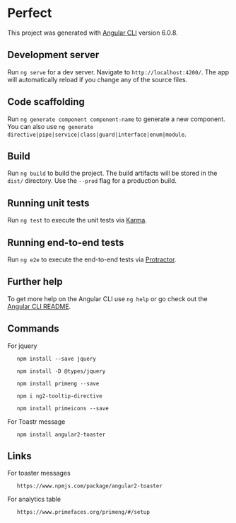 # Perfect

This project was generated with [Angular CLI](https://github.com/angular/angular-cli) version 6.0.8.

## Development server

Run `ng serve` for a dev server. Navigate to `http://localhost:4200/`. The app will automatically reload if you change any of the source files.

## Code scaffolding

Run `ng generate component component-name` to generate a new component. You can also use `ng generate directive|pipe|service|class|guard|interface|enum|module`.

## Build

Run `ng build` to build the project. The build artifacts will be stored in the `dist/` directory. Use the `--prod` flag for a production build.

## Running unit tests

Run `ng test` to execute the unit tests via [Karma](https://karma-runner.github.io).

## Running end-to-end tests

Run `ng e2e` to execute the end-to-end tests via [Protractor](http://www.protractortest.org/).

## Further help

To get more help on the Angular CLI use `ng help` or go check out the [Angular CLI README](https://github.com/angular/angular-cli/blob/master/README.md).

## Commands
   For jquery
   
       npm install --save jquery

       npm install -D @types/jquery
       
       npm install primeng --save
       
       npm i ng2-tooltip-directive
       
       npm install primeicons --save


   For Toastr message

       npm install angular2-toaster
   
## Links

   For toaster messages
     
       https://www.npmjs.com/package/angular2-toaster
       
       
   For analytics table
      
       https://www.primefaces.org/primeng/#/setup
